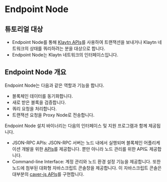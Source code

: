 # Endpoint Node

## 튜토리얼 대상

- Endpoint Node를 통해 [Klaytn APIs](../../bapp/json-rpc/README.md)를 사용하여 트랜잭션을 보내거나 Klaytn 네트워크의 상태를 쿼리하려는 분을 대상으로 합니다.
- Endpoint Node는 Klaytn 네트워크의 인터페이스입니다. 

## Endpoint Node 개요

Endpoint Node는 다음과 같은 역할과 기능을 합니다.

- 블록체인 데이터를 동기화합니다. 
- 새로 받은 블록을 검증합니다.
- 쿼리 요청을 처리합니다.
- 트랜잭션 요청을 Proxy Node로 전송합니다.

Endpoint Node 설치 바이너리는 다음의 인터페이스 및 지원 프로그램과 함께 제공됩니다.

- JSON-RPC APIs: JSON-RPC 서버는 노드 내에서 실행되며 블록체인 어플리케이션 개발을 위한 [APIs](../../bapp/json-rpc/README.md)를 제공합니다. 뿐만 아니라 노드 관리를 위한 API도 제공합니다.
- Command-line Interface: 계정 관리와 노드 환경 설정 기능을 제공합니다. 또한 노드에 첨부된 대화형 자바스크립트 콘솔창을 제공합니다. 이 자바스크립트 콘솔은 대부분의 [caver-js APIs](../../bapp/sdk/caver-js/README.md)를 구현합니다.